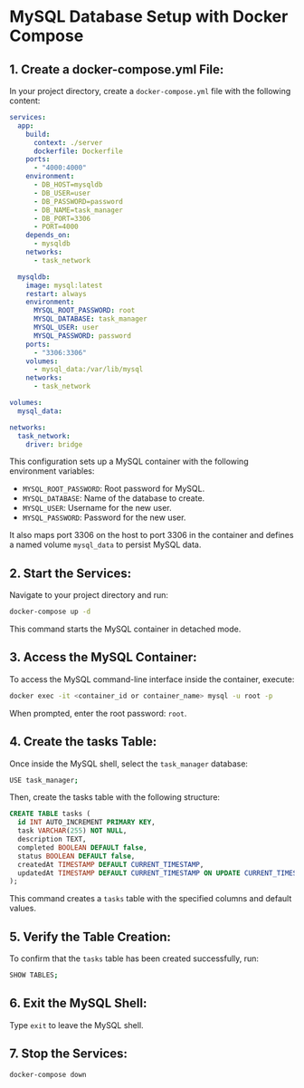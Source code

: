 # MySQL Database Setup with Docker Compose

## 1. Create a docker-compose.yml File: 

In your project directory, create a `docker-compose.yml` file with the following content:

```yaml
services:
  app:
    build:
      context: ./server
      dockerfile: Dockerfile
    ports:
      - "4000:4000"
    environment:
      - DB_HOST=mysqldb
      - DB_USER=user
      - DB_PASSWORD=password
      - DB_NAME=task_manager
      - DB_PORT=3306
      - PORT=4000
    depends_on:
      - mysqldb
    networks:
      - task_network

  mysqldb:
    image: mysql:latest
    restart: always
    environment:
      MYSQL_ROOT_PASSWORD: root
      MYSQL_DATABASE: task_manager
      MYSQL_USER: user
      MYSQL_PASSWORD: password
    ports:
      - "3306:3306"
    volumes:
      - mysql_data:/var/lib/mysql
    networks:
      - task_network

volumes:
  mysql_data:

networks:
  task_network:
    driver: bridge
```

This configuration sets up a MySQL container with the following environment variables:

- `MYSQL_ROOT_PASSWORD`: Root password for MySQL.
- `MYSQL_DATABASE`: Name of the database to create.
- `MYSQL_USER`: Username for the new user.
- `MYSQL_PASSWORD`: Password for the new user.

It also maps port 3306 on the host to port 3306 in the container and defines a named volume `mysql_data` to persist MySQL data.

## 2. Start the Services:

Navigate to your project directory and run:

```bash
docker-compose up -d
```

This command starts the MySQL container in detached mode.

## 3. Access the MySQL Container:

To access the MySQL command-line interface inside the container, execute:

```bash
docker exec -it <container_id or container_name> mysql -u root -p
```

When prompted, enter the root password: `root`.

## 4. Create the tasks Table:

Once inside the MySQL shell, select the `task_manager` database:

```bash
USE task_manager;
```

Then, create the tasks table with the following structure:

```sql
CREATE TABLE tasks (
  id INT AUTO_INCREMENT PRIMARY KEY,
  task VARCHAR(255) NOT NULL,
  description TEXT,
  completed BOOLEAN DEFAULT false,
  status BOOLEAN DEFAULT false,
  createdAt TIMESTAMP DEFAULT CURRENT_TIMESTAMP,
  updatedAt TIMESTAMP DEFAULT CURRENT_TIMESTAMP ON UPDATE CURRENT_TIMESTAMP
);
```

This command creates a `tasks` table with the specified columns and default values.

## 5. Verify the Table Creation:

To confirm that the `tasks` table has been created successfully, run:

```bash
SHOW TABLES;
```

## 6. Exit the MySQL Shell:

Type `exit` to leave the MySQL shell.

## 7. Stop the Services:
```bash
docker-compose down
```
